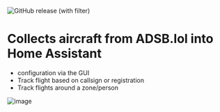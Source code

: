 ![GitHub release (with filter)](https://img.shields.io/github/v/release/vingerha/ha_adsb_lol)

# Collects aircraft from ADSB.lol into Home Assistant
- configuration via the GUI
- Track flight based on callsign or registration
- Track flights around a zone/person


 ![image](https://github.com/vingerha/ha_adsb_lol/assets/44190435/7ea6450f-f403-4188-85a7-5499798df759)


